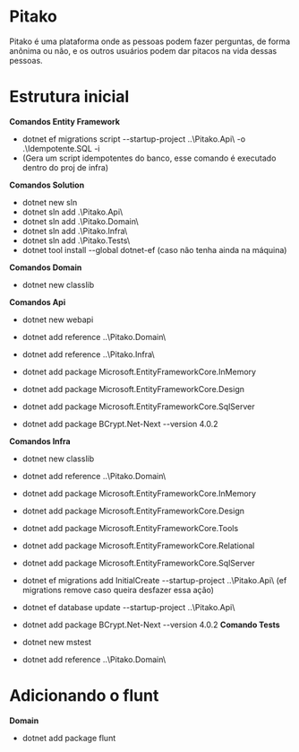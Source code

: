 # Pitako

<p> Pitako é uma plataforma onde as pessoas podem fazer perguntas, de forma anônima ou não, e os outros usuários podem dar pitacos na vida dessas pessoas.</p>

# Estrutura inicial

**Comandos Entity Framework**

- dotnet ef migrations script --startup-project ..\Pitako.Api\ -o .\Idempotente.SQL -i
- (Gera um script idempotentes do banco, esse comando é executado dentro do proj de infra)

**Comandos Solution**

- dotnet new sln
- dotnet sln add .\Pitako.Api\
- dotnet sln add .\Pitako.Domain\
- dotnet sln add .\Pitako.Infra\
- dotnet sln add .\Pitako.Tests\
- dotnet tool install --global dotnet-ef (caso não tenha ainda na máquina)

**Comandos Domain**

- dotnet new classlib

**Comandos Api**

- dotnet new webapi
- dotnet add reference ..\Pitako.Domain\
- dotnet add reference ..\Pitako.Infra\
- dotnet add package Microsoft.EntityFrameworkCore.InMemory
- dotnet add package Microsoft.EntityFrameworkCore.Design
- dotnet add package Microsoft.EntityFrameworkCore.SqlServer

- dotnet add package BCrypt.Net-Next --version 4.0.2

**Comandos Infra**

- dotnet new classlib
- dotnet add reference ..\Pitako.Domain\
- dotnet add package Microsoft.EntityFrameworkCore.InMemory
- dotnet add package Microsoft.EntityFrameworkCore.Design
- dotnet add package Microsoft.EntityFrameworkCore.Tools
- dotnet add package Microsoft.EntityFrameworkCore.Relational
- dotnet add package Microsoft.EntityFrameworkCore.SqlServer

- dotnet ef migrations add InitialCreate --startup-project ..\Pitako.Api\ (ef migrations remove caso queira desfazer essa ação)

- dotnet ef database update --startup-project ..\Pitako.Api\

- dotnet add package BCrypt.Net-Next --version 4.0.2
**Comando Tests**

- dotnet new mstest
- dotnet add reference ..\Pitako.Domain\

# Adicionando o flunt

**Domain**

- dotnet add package flunt